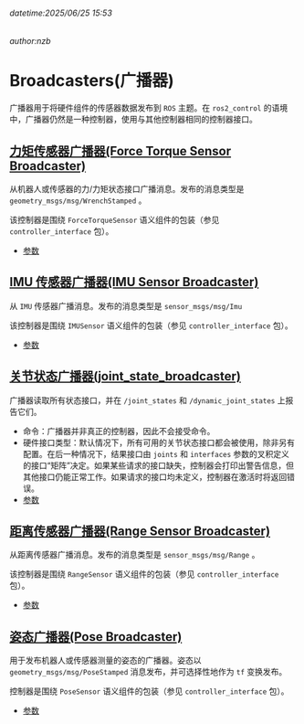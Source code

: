 ###### datetime:2025/06/25 15:53

###### author:nzb

# Broadcasters(广播器)

广播器用于将硬件组件的传感器数据发布到 `ROS` 主题。在 `ros2_control` 的语境中，广播器仍然是一种控制器，使用与其他控制器相同的控制器接口。

## [力矩传感器广播器(Force Torque Sensor Broadcaster)](https://control.ros.org/humble/doc/ros2_controllers/force_torque_sensor_broadcaster/doc/userdoc.html#force-torque-sensor-broadcaster)

从机器人或传感器的力/力矩状态接口广播消息。发布的消息类型是 `geometry_msgs/msg/WrenchStamped` 。

该控制器是围绕 `ForceTorqueSensor` 语义组件的包装（参见 `controller_interface` 包）。

- [参数](https://control.ros.org/humble/doc/ros2_controllers/force_torque_sensor_broadcaster/doc/userdoc.html#parameters) 

## [IMU 传感器广播器(IMU Sensor Broadcaster)](https://control.ros.org/humble/doc/ros2_controllers/imu_sensor_broadcaster/doc/userdoc.html#imu-sensor-broadcaster)

从 `IMU` 传感器广播消息。发布的消息类型是 `sensor_msgs/msg/Imu`

该控制器是围绕 `IMUSensor` 语义组件的包装（参见 `controller_interface` 包）。

- [参数](https://control.ros.org/humble/doc/ros2_controllers/imu_sensor_broadcaster/doc/userdoc.html#parameters)

## [关节状态广播器(joint_state_broadcaster)](https://control.ros.org/humble/doc/ros2_controllers/joint_state_broadcaster/doc/userdoc.html#joint-state-broadcaster)

广播器读取所有状态接口，并在 `/joint_states` 和 `/dynamic_joint_states` 上报告它们。

- 命令：广播器并非真正的控制器，因此不会接受命令。
- 硬件接口类型：默认情况下，所有可用的关节状态接口都会被使用，除非另有配置。在后一种情况下，结果接口由 `joints` 和 `interfaces` 参数的叉积定义的接口“矩阵”决定。如果某些请求的接口缺失，控制器会打印出警告信息，但其他接口仍能正常工作。如果请求的接口均未定义，控制器在激活时将返回错误。
- [参数](https://control.ros.org/humble/doc/ros2_controllers/joint_state_broadcaster/doc/userdoc.html#parameters)

## [距离传感器广播器(Range Sensor Broadcaster)](https://control.ros.org/humble/doc/ros2_controllers/range_sensor_broadcaster/doc/userdoc.html#range-sensor-broadcaster)

从距离传感器广播消息。发布的消息类型是 `sensor_msgs/msg/Range` 。

该控制器是围绕 `RangeSensor` 语义组件的包装（参见 `controller_interface` 包）。

- [参数](https://control.ros.org/humble/doc/ros2_controllers/range_sensor_broadcaster/doc/userdoc.html#parameters)

## [姿态广播器(Pose Broadcaster)](https://control.ros.org/humble/doc/ros2_controllers/pose_broadcaster/doc/userdoc.html#pose-broadcaster)

用于发布机器人或传感器测量的姿态的广播器。姿态以 `geometry_msgs/msg/PoseStamped` 消息发布，并可选择性地作为 `tf` 变换发布。

控制器是围绕 `PoseSensor` 语义组件的包装（参见 `controller_interface` 包）。

- [参数](https://control.ros.org/humble/doc/ros2_controllers/pose_broadcaster/doc/userdoc.html#parameters)
